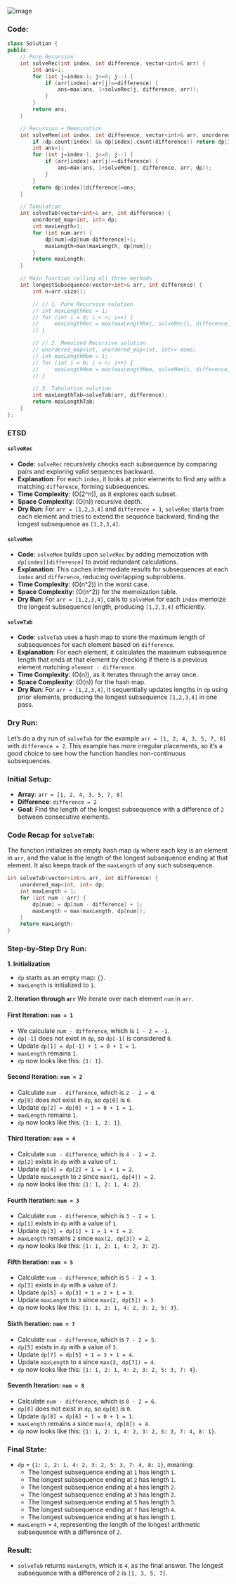 ![image](https://github.com/user-attachments/assets/2f7fa70b-b17b-40db-9fc3-17ccd27ea35f)
### **Code:**
```cpp
class Solution {
public:
    // Pure Recursion
    int solveRec(int index, int difference, vector<int>& arr) {
        int ans=1;
        for (int j=index-1; j>=0; j--) {
            if (arr[index]-arr[j]==difference) {
                ans=max(ans, 1+solveRec(j, difference, arr));
            }
        }
        return ans;
    }

    // Recursion + Memoization
    int solveMem(int index, int difference, vector<int>& arr, unordered_map<int, unordered_map<int, int>>& dp) {
        if (dp.count(index) && dp[index].count(difference)) return dp[index][difference];
        int ans=1;
        for (int j=index-1; j>=0; j--) {
            if (arr[index]-arr[j]==difference) {
                ans=max(ans, 1+solveMem(j, difference, arr, dp));
            }
        }
        return dp[index][difference]=ans;
    }

    // Tabulation
    int solveTab(vector<int>& arr, int difference) {
        unordered_map<int, int> dp;
        int maxLength=1;
        for (int num:arr) {
            dp[num]=dp[num-difference]+1;
            maxLength=max(maxLength, dp[num]);
        }
        return maxLength;
    }

    // Main function calling all three methods
    int longestSubsequence(vector<int>& arr, int difference) {
        int n=arr.size();

        // // 1. Pure Recursive solution
        // int maxLengthRec = 1;
        // for (int i = 0; i < n; i++) {
        //     maxLengthRec = max(maxLengthRec, solveRec(i, difference, arr));
        // }

        // // 2. Memoized Recursive solution
        // unordered_map<int, unordered_map<int, int>> memo;
        // int maxLengthMem = 1;
        // for (int i = 0; i < n; i++) {
        //     maxLengthMem = max(maxLengthMem, solveMem(i, difference, arr, memo));
        // }

        // 3. Tabulation solution
        int maxLengthTab=solveTab(arr, difference);
        return maxLengthTab;
    }
};

```

### ETSD

#### `solveRec`
- **Code**: `solveRec` recursively checks each subsequence by comparing pairs and exploring valid sequences backward.
- **Explanation**: For each `index`, it looks at prior elements to find any with a matching `difference`, forming subsequences.
- **Time Complexity**: \(O(2^n)\), as it explores each subset.
- **Space Complexity**: \(O(n)\) recursive depth.
- **Dry Run**: For `arr = [1,2,3,4]` and `difference = 1`, `solveRec` starts from each element and tries to extend the sequence backward, finding the longest subsequence as `[1,2,3,4]`.

#### `solveMem`
- **Code**: `solveMem` builds upon `solveRec` by adding memoization with `dp[index][difference]` to avoid redundant calculations.
- **Explanation**: This caches intermediate results for subsequences at each `index` and `difference`, reducing overlapping subproblems.
- **Time Complexity**: \(O(n^2)\) in the worst case.
- **Space Complexity**: \(O(n^2)\) for the memoization table.
- **Dry Run**: For `arr = [1,2,3,4]`, calls to `solveMem` for each `index` memoize the longest subsequence length, producing `[1,2,3,4]` efficiently.

#### `solveTab`
- **Code**: `solveTab` uses a hash map to store the maximum length of subsequences for each element based on `difference`.
- **Explanation**: For each element, it calculates the maximum subsequence length that ends at that element by checking if there is a previous element matching `element - difference`.
- **Time Complexity**: \(O(n)\), as it iterates through the array once.
- **Space Complexity**: \(O(n)\) for the hash map.
- **Dry Run**: For `arr = [1,2,3,4]`, it sequentially updates lengths in `dp` using prior elements, producing the longest subsequence `[1,2,3,4]` in one pass.


### **Dry Run:**
Let’s do a dry run of `solveTab` for the example `arr = [1, 2, 4, 3, 5, 7, 8]` with `difference = 2`. This example has more irregular placements, so it’s a good choice to see how the function handles non-continuous subsequences.

### Initial Setup:
- **Array**: `arr = [1, 2, 4, 3, 5, 7, 8]`
- **Difference**: `difference = 2`
- **Goal**: Find the length of the longest subsequence with a difference of `2` between consecutive elements.

### Code Recap for `solveTab`:
The function initializes an empty hash map `dp` where each key is an element in `arr`, and the value is the length of the longest subsequence ending at that element. It also keeps track of the `maxLength` of any such subsequence.

```cpp
int solveTab(vector<int>& arr, int difference) {
    unordered_map<int, int> dp;
    int maxLength = 1;
    for (int num : arr) {
        dp[num] = dp[num - difference] + 1;
        maxLength = max(maxLength, dp[num]);
    }
    return maxLength;
}
```

### Step-by-Step Dry Run:

**1. Initialization**
- `dp` starts as an empty map: `{}`.
- `maxLength` is initialized to `1`.

**2. Iteration through `arr`**
   We iterate over each element `num` in `arr`.

#### First Iteration: `num = 1`
- We calculate `num - difference`, which is `1 - 2 = -1`.
- `dp[-1]` does not exist in `dp`, so `dp[-1]` is considered `0`.
- Update `dp[1] = dp[-1] + 1 = 0 + 1 = 1`.
- `maxLength` remains `1`.
- `dp` now looks like this: `{1: 1}`.

#### Second Iteration: `num = 2`
- Calculate `num - difference`, which is `2 - 2 = 0`.
- `dp[0]` does not exist in `dp`, so `dp[0]` is `0`.
- Update `dp[2] = dp[0] + 1 = 0 + 1 = 1`.
- `maxLength` remains `1`.
- `dp` now looks like this: `{1: 1, 2: 1}`.

#### Third Iteration: `num = 4`
- Calculate `num - difference`, which is `4 - 2 = 2`.
- `dp[2]` exists in `dp` with a value of `1`.
- Update `dp[4] = dp[2] + 1 = 1 + 1 = 2`.
- Update `maxLength` to `2` since `max(1, dp[4]) = 2`.
- `dp` now looks like this: `{1: 1, 2: 1, 4: 2}`.

#### Fourth Iteration: `num = 3`
- Calculate `num - difference`, which is `3 - 2 = 1`.
- `dp[1]` exists in `dp` with a value of `1`.
- Update `dp[3] = dp[1] + 1 = 1 + 1 = 2`.
- `maxLength` remains `2` since `max(2, dp[3]) = 2`.
- `dp` now looks like this: `{1: 1, 2: 1, 4: 2, 3: 2}`.

#### Fifth Iteration: `num = 5`
- Calculate `num - difference`, which is `5 - 2 = 3`.
- `dp[3]` exists in `dp` with a value of `2`.
- Update `dp[5] = dp[3] + 1 = 2 + 1 = 3`.
- Update `maxLength` to `3` since `max(2, dp[5]) = 3`.
- `dp` now looks like this: `{1: 1, 2: 1, 4: 2, 3: 2, 5: 3}`.

#### Sixth Iteration: `num = 7`
- Calculate `num - difference`, which is `7 - 2 = 5`.
- `dp[5]` exists in `dp` with a value of `3`.
- Update `dp[7] = dp[5] + 1 = 3 + 1 = 4`.
- Update `maxLength` to `4` since `max(3, dp[7]) = 4`.
- `dp` now looks like this: `{1: 1, 2: 1, 4: 2, 3: 2, 5: 3, 7: 4}`.

#### Seventh Iteration: `num = 8`
- Calculate `num - difference`, which is `8 - 2 = 6`.
- `dp[6]` does not exist in `dp`, so `dp[6]` is `0`.
- Update `dp[8] = dp[6] + 1 = 0 + 1 = 1`.
- `maxLength` remains `4` since `max(4, dp[8]) = 4`.
- `dp` now looks like this: `{1: 1, 2: 1, 4: 2, 3: 2, 5: 3, 7: 4, 8: 1}`.

### Final State:
- `dp` = `{1: 1, 2: 1, 4: 2, 3: 2, 5: 3, 7: 4, 8: 1}`, meaning:
  - The longest subsequence ending at `1` has length `1`.
  - The longest subsequence ending at `2` has length `1`.
  - The longest subsequence ending at `4` has length `2`.
  - The longest subsequence ending at `3` has length `2`.
  - The longest subsequence ending at `5` has length `3`.
  - The longest subsequence ending at `7` has length `4`.
  - The longest subsequence ending at `8` has length `1`.
- `maxLength` = `4`, representing the length of the longest arithmetic subsequence with a difference of `2`.

### Result:
- `solveTab` returns `maxLength`, which is `4`, as the final answer. The longest subsequence with a difference of `2` is `[1, 3, 5, 7]`.
